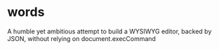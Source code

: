 # words
A humble yet ambitious attempt to build a WYSIWYG editor, backed by JSON, without relying on document.execCommand
